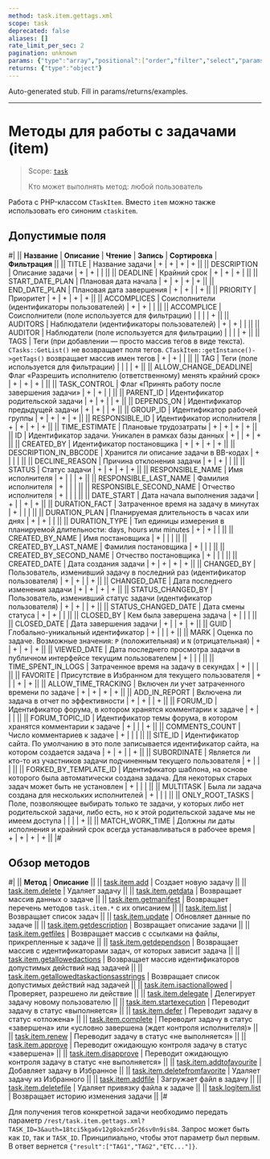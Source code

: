 ```yaml
---
method: task.item.gettags.xml
scope: task
deprecated: false
aliases: []
rate_limit_per_sec: 2
pagination: unknown
params: {"type":"array","positional":["order","filter","select","params"]}
returns: {"type":"object"}
---
```


Auto-generated stub. Fill in params/returns/examples.

---

# Методы для работы с задачами (item)

> Scope: [`task`](../../../scopes/permissions.md)
>
> Кто может выполнять метод: любой пользователь

Работа с PHP-классом `CTaskItem`. Вместо `item` можно также использовать его синоним `ctaskitem`.

## Допустимые поля

#|
|| **Название** | **Описание** | **Чтение** | **Запись** | **Сортировка** | **Фильтрация** ||
|| TITLE | Название задачи | + | + | + | + ||
|| DESCRIPTION | Описание задачи | + | + | | ||
|| DEADLINE | Крайний срок | + | + | + | ||
|| START_DATE_PLAN | Плановая дата начала | + | + | + | + ||
|| END_DATE_PLAN | Плановая дата завершения | + | + | | + ||
|| PRIORITY | Приоритет | + | + | + | + ||
|| ACCOMPLICES | Соисполнители (идентификаторы пользователей) | + | + | | ||
|| ACCOMPLICE | Соисполнители (поле используется для фильтрации) | | | | + ||
|| AUDITORS | Наблюдатели (идентификаторы пользователей) | + | + | | ||
|| AUDITOR | Наблюдатели (поле используется для фильтрации) | | | | + ||
|| TAGS | Теги (при добавлении — просто массив тегов в виде текста).
`CTasks::GetList()` не возвращает поля тегов. `CTaskItem::getInstance()->getTags()` возвращает массив имен тегов | + | + | | ||
|| TAG | Теги (поле используется для фильтрации) | | | | + ||
|| ALLOW_CHANGE_DEADLINE| Флаг «Разрешить исполнителю (ответственному) менять крайний срок» | + | + | + | ||
|| TASK_CONTROL | Флаг «Принять работу после завершения задачи» | + | + | | ||
|| PARENT_ID | Идентификатор родительской задачи | + | + | | + ||
|| DEPENDS_ON | Идентификатор предыдущей задачи | + | + | | + ||
|| GROUP_ID | Идентификатор рабочей группы | + | + | + | + ||
|| RESPONSIBLE_ID | Идентификатор исполнителя | + | + | + | + ||
|| TIME_ESTIMATE | Плановые трудозатраты | + | + | + | + ||
|| ID | Идентификатор задачи. Уникален в рамках базы данных | + | | + | + ||
|| CREATED_BY | Идентификатор постановщика | + | + | + | + ||
|| DESCRIPTION_IN_BBCODE | Хранится ли описание задачи в BB-кодах | + | | | ||
|| DECLINE_REASON | Причина отклонения задачи | + | + | | ||
|| STATUS | Cтатус задачи | + | + | + | + ||
|| RESPONSIBLE_NAME | Имя исполнителя | + | | | + ||
|| RESPONSIBLE_LAST_NAME | Фамилия исполнителя | + | | | ||
|| RESPONSIBLE_SECOND_NAME | Отчество исполнителя | + | | | ||
|| DATE_START | Дата начала выполнения задачи | + | | + | + ||
|| DURATION_FACT | Затраченное время на задачу в минутах | + | | | ||
|| DURATION_PLAN | Планируемая длительность в часах или днях | + | + | | ||
|| DURATION_TYPE | Тип единицы измерения в планируемой длительности: days, hours или minutes | + | + | | ||
|| CREATED_BY_NAME | Имя постановщика | + | | | ||
|| CREATED_BY_LAST_NAME | Фамилия постановщика | + | | | ||
|| CREATED_BY_SECOND_NAME | Отчество постановщика | + | | | ||
|| CREATED_DATE | Дата создания задачи | + | + | + | + ||
|| CHANGED_BY | Пользователь, изменивший задачу в последний раз (идентификатор пользователя) | + | + | | + ||
|| CHANGED_DATE | Дата последнего изменения задачи | + | + | + | + ||
|| STATUS_CHANGED_BY | Пользователь, изменивший статус задачи (идентификатор пользователя) | + | + | | + ||
|| STATUS_CHANGED_DATE | Дата смены статуса | + | + | | ||
|| CLOSED_BY | Кем была завершена задача | + | | | ||
|| CLOSED_DATE | Дата завершения задачи | + | | + | + ||
|| GUID | Глобально-уникальный идентификатор | + | | | + ||
|| MARK | Оценка по задаче. Возможные значения: `P` (положительная) и `N` (отрицательная) | + | + | + | + ||
|| VIEWED_DATE | Дата последнего просмотра задачи в публичном интерфейсе текущим пользователем | + | | | ||
|| TIME_SPENT_IN_LOGS | Затраченное время на задачу в секундах | + | | | ||
|| FAVORITE | Присутствие в Избранном для текущего пользователя | + | | + | + ||
|| ALLOW_TIME_TRACKING | Включен ли учет затраченного времени по задаче | + | + | + | + ||
|| ADD_IN_REPORT | Включена ли задача в отчет по эффективности | + | + | | + ||
|| FORUM_ID | Идентификатор форума, в котором хранятся комментарии к задаче | + | | | ||
|| FORUM_TOPIC_ID | Идентификатор темы форума, в котором хранятся комментарии к задаче | + | | | + ||
|| COMMENTS_COUNT | Число комментариев к задаче | + | | | ||
|| SITE_ID | Идентификатор сайта. По умолчанию в это поле записывается идентификатор сайта, на котором создается задача | + | + | | + ||
|| SUBORDINATE | Является ли кто-то из участников задачи подчиненным текущего пользователя | + | | | ||
|| FORKED_BY_TEMPLATE_ID | Идентификатор шаблона, на основе которого была автоматически создана задача. Для некоторых старых задач может быть не установлен | + | | | ||
|| MULTITASK | Была ли задача создана для нескольких исполнителей | + | | | ||
|| ONLY_ROOT_TASKS | Поле, позволяющее выбирать только те задачи, у которых либо нет родительской задачи, либо есть, но к этой родительской задаче мы не имеем доступа | | | | + ||
|| MATCH_WORK_TIME | Должны ли даты исполнения и крайний срок всегда устанавливаться в рабочее время | + | + | + | + ||
|#

## Обзор методов

#|
|| **Метод** | **Описание** ||
|| [task.item.add](./task-item-add.md) | Создает новую задачу ||
|| [task.item.delete](./task-item-delete.md) | Удаляет задачу ||
|| [task.item.getdata](./task-item-get-data.md) | Возвращает массив данных о задаче ||
|| [task.item.getmanifest](./task-item-get-manifest.md) | Возвращает перечень методов `task.item.*` с их описанием ||
|| [task.item.list](./task-item-list.md) | Возвращает список задач ||
|| [task.item.update](./task-item-update.md) | Обновляет данные по задаче ||
|| [task.item.getdescription](./task-item-get-description.md) | Возвращает описание задачи ||
|| [task.item.getfiles](./task-item-get-files.md) | Возвращает массив с ссылками на файлы, прикрепленные к задаче ||
|| [task.item.getdependson](./task-item-get-dependson.md) | Возвращает массив с идентификаторами задач, от которых зависит задача ||
|| [task.item.getallowedactions](./task-item-get-allowed-actions.md) | Возвращает массив идентификаторов допустимых действий над задачей ||
|| [task.item.getallowedtaskactionsasstrings](./task-item-get-allowed-task-actions-as-strings.md) | Возвращает список допустимых действий над задачей ||
|| [task.item.isactionallowed](./task-item-is-action-allowed.md) | Проверяет, разрешено ли действие ||
|| [task.item.delegate](./task-item-delegate.md) | Делегирует задачу новому пользователю ||
|| [task.item.startexecution](./task-item-start-execution.md) | Переводит задачу в статус «выполняется» ||
|| [task.item.defer](./task-item-defer.md) | Переводит задачу в статус «отложена» ||
|| [task.item.complete](./task-item-complete.md) | Переводит задачу в статус «завершена» или «условно завершена (ждет контроля исполнителя)» ||
|| [task.item.renew](./task-item-renew.md) | Переводит задачу в статус «не выполняется» ||
|| [task.item.approve](./task-item-approve.md) | Переводит ожидающую контроля задачу в статус «завершена» ||
|| [task.item.disapprove](./task-item-disapprove.md) | Переводит ожидающую контроля задачу в статус «не выполняется» ||
|| [task.item.addtofavourite](./task-item-add-to-favourite.md) | Добавляет задачу в Избранное ||
|| [task.item.deletefromfavorite](./task-item-delete-from-favorite.md) | Удаляет задачу из Избранного ||
|| [task.item.addfile](./task-item-add-file.md) | Загружает файл в задачу ||
|| [task.item.deletefile](./task-item-delete-file.md) | Удаляет привязку файла к задаче ||
|| [task.logitem.list](./task-log-item-list.md) | Возвращает историю изменения задачи ||
|#



Для получения тегов конкретной задачи необходимо передать параметр `/rest/task.item.gettags.xml?TASK_ID=3&auth=18tci5kga6v12g8okzm5r26sv0n9is84`. Запрос может быть как `ID`, так и `TASK_ID`. Принципиально, чтобы этот параметр был первым. В ответ вернется `{"result":["TAG1","TAG2","ETC..."]}`.


